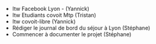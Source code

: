 * Itw Facebook Lyon - (Yannick)
* Itw Etudiants covoit Mtp (Tristan)
* Itw covoit-libre (Yannick)
* Rédiger le journal de bord du séjour à Lyon (Stéphane) 
* Commencer à documenter le projet (Stéphane)
